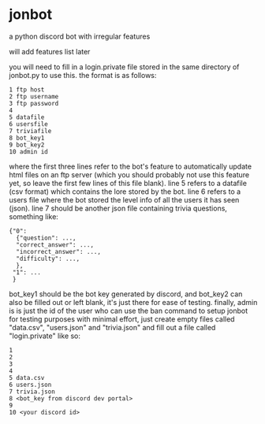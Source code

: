 # jonbot
a python discord bot with irregular features 

will add features list later


you will need to fill in a login.private file stored in the same directory of jonbot.py to use this. the format is as follows:
```
1 ftp host
2 ftp username
3 ftp password
4 
5 datafile 
6 usersfile
7 triviafile
8 bot_key1
9 bot_key2
10 admin id
```
where the first three lines refer to the bot's feature to automatically update html files on an ftp server (which you should probably not use this feature yet, so leave the first few lines of this file blank). line 5 refers to a datafile (csv format) which contains the lore stored by the bot. line 6 refers to a users file where the bot stored the level info of all the users it has seen (json). line 7 should be another json file containing trivia questions, something like:
```
{"0":
  {"question": ...,
  "correct_answer": ...,
  "incorrect_answer": ...,
  "difficulty": ...,
  },
 "1": ...
 }
 ```
 bot_key1 should be the bot key generated by discord, and bot_key2 can also be filled out or left blank, it's just there for ease of testing. finally, admin is is just the id of the user who can use the ban command
 to setup jonbot for testing purposes with minimal effort, just create empty files called "data.csv", "users.json" and "trivia.json" and fill out a file called "login.private" like so:
 ```
 1
 2
 3
 4
 5 data.csv
 6 users.json
 7 trivia.json
 8 <bot_key from discord dev portal>
 9 
 10 <your discord id>
 ```
